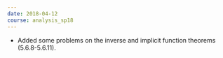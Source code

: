 ```yaml
---
date: 2018-04-12
course: analysis_sp18
---
```


- Added some problems on the inverse and implicit function theorems (5.6.8-5.6.11).
